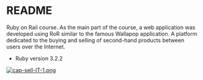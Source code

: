 # README
Ruby on Rail course. As the main part of the course, a web application was developed using RoR similar to the famous Wallapop application. A platform dedicated to the buying and selling of second-hand products between users over the Internet.

* Ruby version 3.2.2

[![cap-sell-IT-1.png](https://i.postimg.cc/xCXgx3Qc/cap-sell-IT-1.png)](https://postimg.cc/Vrcj5Md8)
